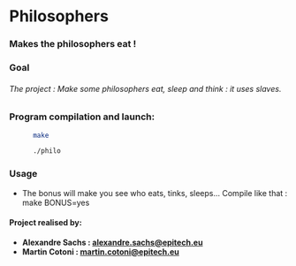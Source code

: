 # Philosophers
### Makes the philosophers eat !

### Goal
###### The project : Make some philosophers eat, sleep and think : it uses slaves.

### Program compilation and launch:
  ```sh
        make
```
  ```sh
        ./philo
```

### Usage
- The bonus will make you see who eats, tinks, sleeps... Compile like that : make BONUS=yes

#### Project realised by:
- **Alexandre Sachs : [alexandre.sachs@epitech.eu](https://github.com/SachsA)**
- **Martin Cotoni : [martin.cotoni@epitech.eu](https://github.com/cotonim)**
